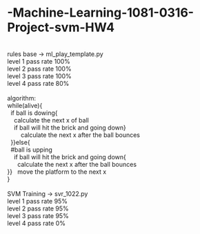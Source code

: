 # -Machine-Learning-1081-0316-Project-svm-HW4
<br />
rules base -> ml_play_template.py <br />
level 1 pass rate 100%  <br />
level 2 pass rate 100%  <br />
level 3 pass rate 100%  <br />
level 4 pass rate 80%  <br />
<br />
algorithm:  <br />
while(alive){  <br />
&nbsp;&nbsp;if ball is dowing{  <br />
&nbsp;&nbsp;&nbsp;&nbsp;calculate the next x of ball  <br />
&nbsp;&nbsp;&nbsp;&nbsp;if ball will hit the brick and going down}  <br />
&nbsp;&nbsp;&nbsp;&nbsp;&nbsp;&nbsp;&nbsp;&nbsp;calculate the  next x after the ball bounces  <br />
&nbsp;&nbsp;}}else{  <br />
&nbsp;&nbsp;#ball is upping  <br />
&nbsp;&nbsp;&nbsp;&nbsp;if ball will hit the brick and going down{  <br />
&nbsp;&nbsp;&nbsp;&nbsp;&nbsp;&nbsp;calculate the  next x after the ball bounces 
 <br />}}
 &nbsp;&nbsp;move the platform to the next x   <br />
}
<br />
<br />
SVM Training -> svr_1022.py
<br />
level 1 pass rate 95%  <br />
level 2 pass rate 95%  <br />
level 3 pass rate 95%  <br />
level 4 pass rate 0%  <br />
            
